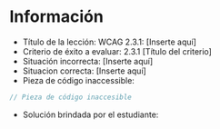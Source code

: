 # Información

- Título de la lección: WCAG 2.3.1: [Inserte aquí]
- Criterio de éxito a evaluar: 2.3.1 [Título del criterio]
- Situación incorrecta: [Inserte aquí]
- Situacion correcta: [Inserte aquí]
- Pieza de código inaccessible:

```javascript
// Pieza de código inaccesible
```

- Solución brindada por el estudiante:

